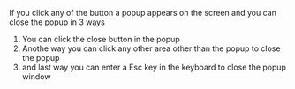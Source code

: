 If you click any of the button a popup appears on the screen and you can close the popup in 3 ways
1. You can click the close button in the popup
2. Anothe way you can click any other area other than the popup to close the popup
3. and last way you can enter a Esc key in the keyboard to close the popup window
